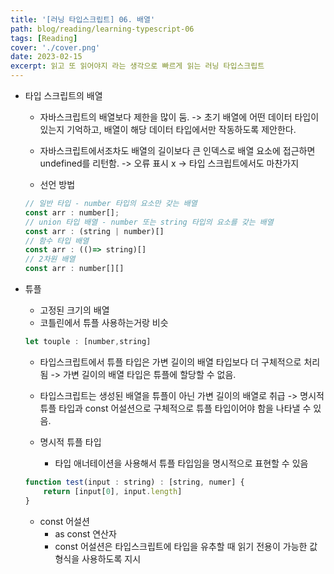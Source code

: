 ```yaml
---
title: '[러닝 타입스크립트] 06. 배열'
path: blog/reading/learning-typescript-06
tags: [Reading]
cover: './cover.png'
date: 2023-02-15
excerpt: 읽고 또 읽어야지 라는 생각으로 빠르게 읽는 러닝 타입스크립트
---
```


* 타입 스크립트의 배열 
	* 자바스크립트의 배열보다 제한을 많이 둠. -> 초기 배열에 어떤 데이터 타입이 있는지 기억하고, 배열이 해당 데이터 타입에서만 작동하도록 제안한다.
	* 자바스크립트에서조차도 배열의 길이보다 큰 인덱스로 배열 요소에 접근하면 undefined를 리턴함. -> 오류 표시 x -> 타입 스크립트에서도 마찬가지

	* 선언 방법
	```js
	// 일반 타입 - number 타입의 요소만 갖는 배열 
	const arr : number[];
	// union 타입 배열 - number 또는 string 타입의 요소를 갖는 배열 
	const arr : (string | number)[]
	// 함수 타입 배열 
	const arr : (()=> string)[]
	// 2차원 배열 
	const arr : number[][]
	```
* 튜플 
	* 고정된 크기의 배열
	* 코틀린에서 튜플 사용하는거랑 비슷
	```js
	let touple : [number,string]
	```
	* 타입스크립트에서 튜플 타입은 가변 길이의 배열 타입보다 더 구체적으로 처리됨 -> 가변 길이의 배열 타입은 튜플에 할당할 수 없음.

	* 타입스크립트는 생성된 배열을 튜플이 아닌 가변 길이의 배열로 취급 -> 명시적 튜플 타입과 const 어설션으로 구체적으로 튜플 타입이어야 함을 나타낼 수 있음.
	
	* 명시적 튜플 타입 
		* 타입 애너테이션을 사용해서 튜플 타입임을 명시적으로 표현할 수 있음
	```js
	function test(input : string) : [string, numer] {
		return [input[0], input.length]
	}
	```

	* const 어설션 
		* as const 연산자 
		* const 어설션은 타입스크립트에 타입을 유추할 때 읽기 전용이 가능한 값 형식을 사용하도록 지시
